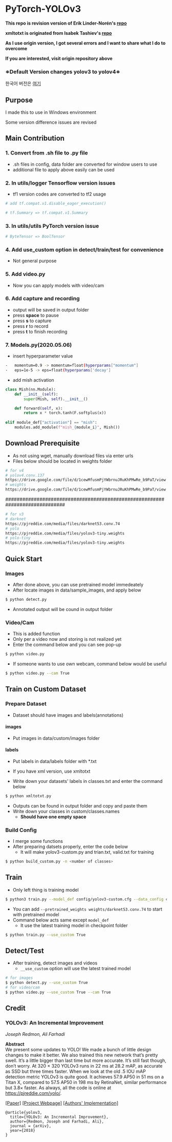 # PyTorch-YOLOv3

**This repo is revision version of Erik Linder-Norén's [repo](https://github.com/eriklindernoren/PyTorch-YOLOv3)**

**xmltotxt is originated from Isabek Tashiev's [repo](https://github.com/Isabek/XmlToTxt)**

**As I use origin version, I got several errors and I want to share what I do to overcome**

**If you are interested, visit origin repository above**

### ※Default Version changes yolov3 to yolov4※

한국어 버전은 [여기](https://github.com/young31/PyTorch-YOLOv3/blob/master/README-kr.md)

## Purpose

I made this to use in Windows environment

Some version difference issues are revised

## Main Contribution

### 1. Convert from .sh file to .py file

-   .sh files in config, data folder are converted for window users to use
-   additional file to apply above easily can be used 

### 2. In utils/logger Tensorflow version issues

-   tf1 version codes are converted to tf2 usage

```python
# add tf.compat.v1.disable_eager_execution()

# tf.Summary => tf.compat.v1.Summary
```

### 3. In utils/utils PyTorch version issue

```python
# ByteTensor => BoolTensor
```

### 4. Add use_custom option in detect/train/test for convenience

-   Not general purpose

### 5. Add video.py 

-   Now you can apply models with video/cam 

### 6. Add capture and recording

-   output will be saved in output folder
-   press **space** to pause
-   press **s** to capture
-   press **r** to record
-   press **t** to finish recording

### 7. Models.py(2020.05.06)

-   insert hyperparameter value

```bash
-   momentum=0.9 -> momentum=float(hyperparams["momentum"]
-   eps=1e-5 -> eps=float(hyperparams['decay']
```

-   add mish activation

```python
class Mish(nn.Module):
    def __init__(self):
        super(Mish, self).__init__()

    def forward(self, x):
        return x * torch.tanh(F.softplus(x))
        
elif module_def["activation"] == "mish":
	modules.add_module(f"mish_{module_i}", Mish())
```


## Download Prerequisite

-   As not using wget, manually download files via enter urls
-   Files below should be located in weights folder

```bash
# for v4
# yolov4.conv.137
https://drive.google.com/file/d/1cewMfusmPjYWbrnuJRuKhPMwRe_b9PaT/view
# weights
https://drive.google.com/file/d/1cewMfusmPjYWbrnuJRuKhPMwRe_b9PaT/view
```
#############################################################################

```bash
# for v3
# darknet
https://pjreddie.com/media/files/darknet53.conv.74
# yolo
https://pjreddie.com/media/files/yolov3-tiny.weights
# yolo-tiny
https://pjreddie.com/media/files/yolov3-tiny.weights
```

## Quick Start

### Images

-   After done above, you can use pretrained model immedeately
-   After locate images in data/sample_images, and apply below

```bash
$ python detect.py
```

-   Annotated output will be cound in output folder

### Video/Cam

-   This is added function
-   Only per a video now and storing is not realized yet
-   Enter the command below and you can see pop-up

```bash
$ python video.py
```

-   If someone wants to use own webcam, command below would be useful

```bash
$ python video.py --cam True
```

## Train on Custom Dataset

### Prepare Dataset

-   Dataset should have images and labels(annotations)

#### images

-   Put images in data/custom/images folder

#### labels

-   Put labels in data/labels folder with *.txt 
-   If you have xml version, use xmltotxt

-   Write down your datasets' labels in classes.txt and enter the command below

```bash
$ python xmltotxt.py 
```

-   Outputs can be found in output folder and copy and paste them
-   Write down your classes in custom/classes.names
    -   **Should have one empty space**

### Build Config

-   I merge some functions
-   After preparing datsets properly, enter the code below
    -   It will make yolov3-custom.py and trian.txt, valid.txt for training

```bash
$ python build_custom.py -n <number of classes>
```

## Train

-   Only left thing is training model

```bash
$ python3 train.py --model_def config/yolov3-custom.cfg --data_config config/custom.data
```

-   You can add  `--pretrained_weights weights/darknet53.conv.74` to start with pretrained model
-   Command below acts same except `model_def`
    -   It use the latest training model in checkpoint folder

```bash
$ python train.py --use_custom True
```

## Detect/Test

-   After training, detect images and videos
    -   `__use_custom` option will use the latest trained model

```bash
# for images
$ python detect.py --use_custom True
# for video/cam
$ python video.py --use_custom True --cam True
```

## Credit

### YOLOv3: An Incremental Improvement

_Joseph Redmon, Ali Farhadi_ <br>

**Abstract** <br>
We present some updates to YOLO! We made a bunch
of little design changes to make it better. We also trained
this new network that’s pretty swell. It’s a little bigger than
last time but more accurate. It’s still fast though, don’t
worry. At 320 × 320 YOLOv3 runs in 22 ms at 28.2 mAP,
as accurate as SSD but three times faster. When we look
at the old .5 IOU mAP detection metric YOLOv3 is quite
good. It achieves 57.9 AP50 in 51 ms on a Titan X, compared
to 57.5 AP50 in 198 ms by RetinaNet, similar performance
but 3.8× faster. As always, all the code is online at
https://pjreddie.com/yolo/.

[[Paper]](https://pjreddie.com/media/files/papers/YOLOv3.pdf) [[Project Webpage]](https://pjreddie.com/darknet/yolo/) [[Authors' Implementation]](https://github.com/pjreddie/darknet)

```
@article{yolov3,
  title={YOLOv3: An Incremental Improvement},
  author={Redmon, Joseph and Farhadi, Ali},
  journal = {arXiv},
  year={2018}
}
```
